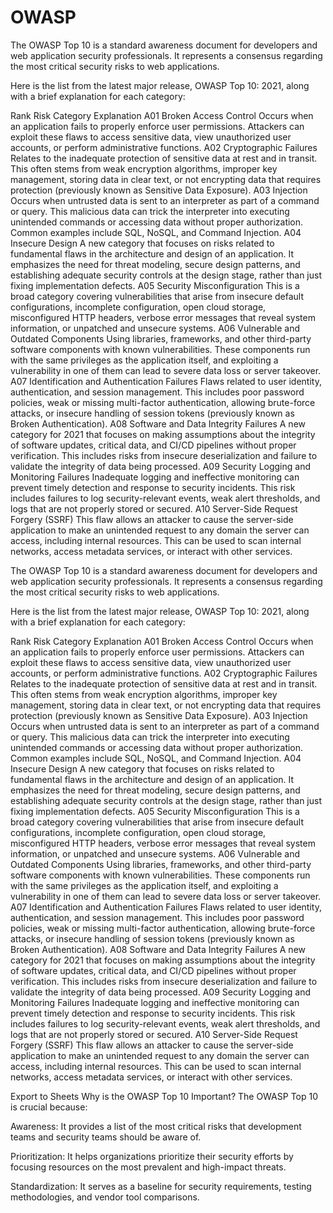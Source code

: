 # OWASP

The OWASP Top 10 is a standard awareness document for developers and web application security professionals. It represents a consensus regarding the most critical security risks to web applications.

Here is the list from the latest major release, OWASP Top 10: 2021, along with a brief explanation for each category:

Rank	Risk Category	Explanation
A01	Broken Access Control	Occurs when an application fails to properly enforce user permissions. Attackers can exploit these flaws to access sensitive data, view unauthorized user accounts, or perform administrative functions.
A02	Cryptographic Failures	Relates to the inadequate protection of sensitive data at rest and in transit. This often stems from weak encryption algorithms, improper key management, storing data in clear text, or not encrypting data that requires protection (previously known as Sensitive Data Exposure).
A03	Injection	Occurs when untrusted data is sent to an interpreter as part of a command or query. This malicious data can trick the interpreter into executing unintended commands or accessing data without proper authorization. Common examples include SQL, NoSQL, and Command Injection.
A04	Insecure Design	A new category that focuses on risks related to fundamental flaws in the architecture and design of an application. It emphasizes the need for threat modeling, secure design patterns, and establishing adequate security controls at the design stage, rather than just fixing implementation defects.
A05	Security Misconfiguration	This is a broad category covering vulnerabilities that arise from insecure default configurations, incomplete configuration, open cloud storage, misconfigured HTTP headers, verbose error messages that reveal system information, or unpatched and unsecure systems.
A06	Vulnerable and Outdated Components	Using libraries, frameworks, and other third-party software components with known vulnerabilities. These components run with the same privileges as the application itself, and exploiting a vulnerability in one of them can lead to severe data loss or server takeover.
A07	Identification and Authentication Failures	Flaws related to user identity, authentication, and session management. This includes poor password policies, weak or missing multi-factor authentication, allowing brute-force attacks, or insecure handling of session tokens (previously known as Broken Authentication).
A08	Software and Data Integrity Failures	A new category for 2021 that focuses on making assumptions about the integrity of software updates, critical data, and CI/CD pipelines without proper verification. This includes risks from insecure deserialization and failure to validate the integrity of data being processed.
A09	Security Logging and Monitoring Failures	Inadequate logging and ineffective monitoring can prevent timely detection and response to security incidents. This risk includes failures to log security-relevant events, weak alert thresholds, and logs that are not properly stored or secured.
A10	Server-Side Request Forgery (SSRF)	This flaw allows an attacker to cause the server-side application to make an unintended request to any domain the server can access, including internal resources. This can be used to scan internal networks, access metadata services, or interact with other services.


The OWASP Top 10 is a standard awareness document for developers and web application security professionals. It represents a consensus regarding the most critical security risks to web applications.

Here is the list from the latest major release, OWASP Top 10: 2021, along with a brief explanation for each category:

Rank	Risk Category	Explanation
A01	Broken Access Control	Occurs when an application fails to properly enforce user permissions. Attackers can exploit these flaws to access sensitive data, view unauthorized user accounts, or perform administrative functions.
A02	Cryptographic Failures	Relates to the inadequate protection of sensitive data at rest and in transit. This often stems from weak encryption algorithms, improper key management, storing data in clear text, or not encrypting data that requires protection (previously known as Sensitive Data Exposure).
A03	Injection	Occurs when untrusted data is sent to an interpreter as part of a command or query. This malicious data can trick the interpreter into executing unintended commands or accessing data without proper authorization. Common examples include SQL, NoSQL, and Command Injection.
A04	Insecure Design	A new category that focuses on risks related to fundamental flaws in the architecture and design of an application. It emphasizes the need for threat modeling, secure design patterns, and establishing adequate security controls at the design stage, rather than just fixing implementation defects.
A05	Security Misconfiguration	This is a broad category covering vulnerabilities that arise from insecure default configurations, incomplete configuration, open cloud storage, misconfigured HTTP headers, verbose error messages that reveal system information, or unpatched and unsecure systems.
A06	Vulnerable and Outdated Components	Using libraries, frameworks, and other third-party software components with known vulnerabilities. These components run with the same privileges as the application itself, and exploiting a vulnerability in one of them can lead to severe data loss or server takeover.
A07	Identification and Authentication Failures	Flaws related to user identity, authentication, and session management. This includes poor password policies, weak or missing multi-factor authentication, allowing brute-force attacks, or insecure handling of session tokens (previously known as Broken Authentication).
A08	Software and Data Integrity Failures	A new category for 2021 that focuses on making assumptions about the integrity of software updates, critical data, and CI/CD pipelines without proper verification. This includes risks from insecure deserialization and failure to validate the integrity of data being processed.
A09	Security Logging and Monitoring Failures	Inadequate logging and ineffective monitoring can prevent timely detection and response to security incidents. This risk includes failures to log security-relevant events, weak alert thresholds, and logs that are not properly stored or secured.
A10	Server-Side Request Forgery (SSRF)	This flaw allows an attacker to cause the server-side application to make an unintended request to any domain the server can access, including internal resources. This can be used to scan internal networks, access metadata services, or interact with other services.

Export to Sheets
Why is the OWASP Top 10 Important?
The OWASP Top 10 is crucial because:

Awareness: It provides a list of the most critical risks that development teams and security teams should be aware of.

Prioritization: It helps organizations prioritize their security efforts by focusing resources on the most prevalent and high-impact threats.

Standardization: It serves as a baseline for security requirements, testing methodologies, and vendor tool comparisons.
